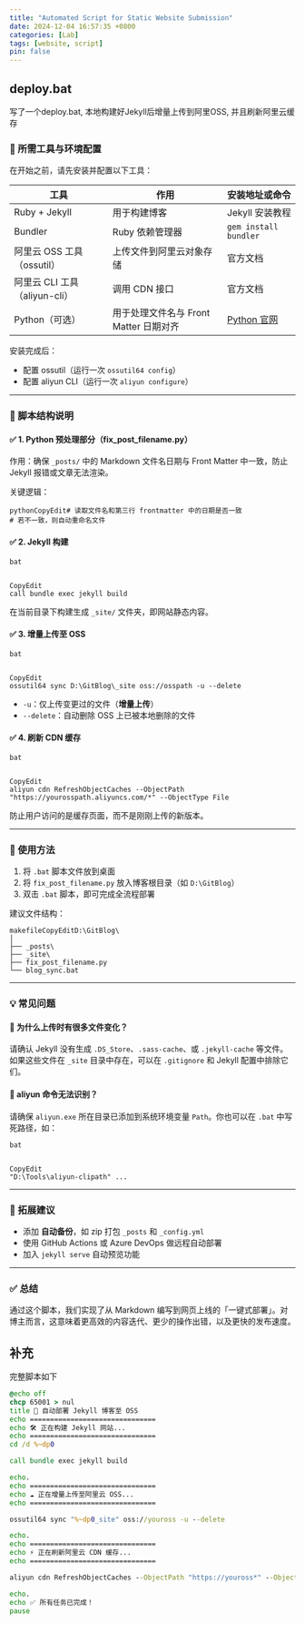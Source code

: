 ```yaml
---
title: "Automated Script for Static Website Submission"
date: 2024-12-04 16:57:35 +0800
categories: [Lab]
tags: [website, script]
pin: false
---
```


## deploy.bat

写了一个deploy.bat, 本地构建好Jekyll后增量上传到阿里OSS, 并且刷新阿里云缓存

### 🧩 所需工具与环境配置

在开始之前，请先安装并配置以下工具：

| 工具                          | 作用                                   | 安装地址或命令                                   |
| ----------------------------- | -------------------------------------- | ------------------------------------------------ |
| Ruby + Jekyll                 | 用于构建博客                           | Jekyll 安装教程                                  |
| Bundler                       | Ruby 依赖管理器                        | `gem install bundler`                            |
| 阿里云 OSS 工具（ossutil）    | 上传文件到阿里云对象存储               | 官方文档                                         |
| 阿里云 CLI 工具（aliyun-cli） | 调用 CDN 接口                          | 官方文档                                         |
| Python（可选）                | 用于处理文件名与 Front Matter 日期对齐 | [Python 官网](https://www.python.org/downloads/) |

安装完成后：

- 配置 ossutil（运行一次 `ossutil64 config`）
- 配置 aliyun CLI（运行一次 `aliyun configure`）

------

### 📝 脚本结构说明

#### ✅ 1. Python 预处理部分（fix_post_filename.py）

作用：确保 `_posts/` 中的 Markdown 文件名日期与 Front Matter 中一致，防止 Jekyll 报错或文章无法渲染。

关键逻辑：

```
pythonCopyEdit# 读取文件名和第三行 frontmatter 中的日期是否一致
# 若不一致，则自动重命名文件
```

#### ✅ 2. Jekyll 构建

```
bat


CopyEdit
call bundle exec jekyll build
```

在当前目录下构建生成 `_site/` 文件夹，即网站静态内容。

#### ✅ 3. 增量上传至 OSS

```
bat


CopyEdit
ossutil64 sync D:\GitBlog\_site oss://osspath -u --delete
```

- `-u`：仅上传变更过的文件（**增量上传**）
- `--delete`：自动删除 OSS 上已被本地删除的文件

#### ✅ 4. 刷新 CDN 缓存

```
bat


CopyEdit
aliyun cdn RefreshObjectCaches --ObjectPath "https://yourosspath.aliyuncs.com/*" --ObjectType File
```

防止用户访问的是缓存页面，而不是刚刚上传的新版本。

------

### 🎯 使用方法

1. 将 `.bat` 脚本文件放到桌面
2. 将 `fix_post_filename.py` 放入博客根目录（如 `D:\GitBlog`）
3. 双击 `.bat` 脚本，即可完成全流程部署

建议文件结构：

```
makefileCopyEditD:\GitBlog\
│
├── _posts\
├── _site\
├── fix_post_filename.py
└── blog_sync.bat
```

------

### 💡 常见问题

#### 📌 为什么上传时有很多文件变化？

请确认 Jekyll 没有生成 `.DS_Store`、`.sass-cache`、或 `.jekyll-cache` 等文件。如果这些文件在 `_site` 目录中存在，可以在 `.gitignore` 和 Jekyll 配置中排除它们。

#### 📌 aliyun 命令无法识别？

请确保 `aliyun.exe` 所在目录已添加到系统环境变量 `Path`。你也可以在 `.bat` 中写死路径，如：

```
bat


CopyEdit
"D:\Tools\aliyun-clipath" ...
```

------

### 🧭 拓展建议

- 添加 **自动备份**，如 zip 打包 `_posts` 和 `_config.yml`
- 使用 GitHub Actions 或 Azure DevOps 做远程自动部署
- 加入 `jekyll serve` 自动预览功能

------

### ✅ 总结

通过这个脚本，我们实现了从 Markdown 编写到网页上线的「一键式部署」。对博主而言，这意味着更高效的内容迭代、更少的操作出错，以及更快的发布速度。

## 补充

完整脚本如下

```bat
@echo off
chcp 65001 > nul
title 🚀 自动部署 Jekyll 博客至 OSS
echo ===============================
echo 🛠️ 正在构建 Jekyll 网站...
echo ===============================
cd /d %~dp0

call bundle exec jekyll build

echo.
echo ===============================
echo ☁️ 正在增量上传至阿里云 OSS...
echo ===============================

ossutil64 sync "%~dp0_site" oss://youross -u --delete

echo.
echo ===============================
echo ⚡ 正在刷新阿里云 CDN 缓存...
echo ===============================

aliyun cdn RefreshObjectCaches --ObjectPath "https://youross*" --ObjectType File

echo.
echo ✅ 所有任务已完成！
pause

```

